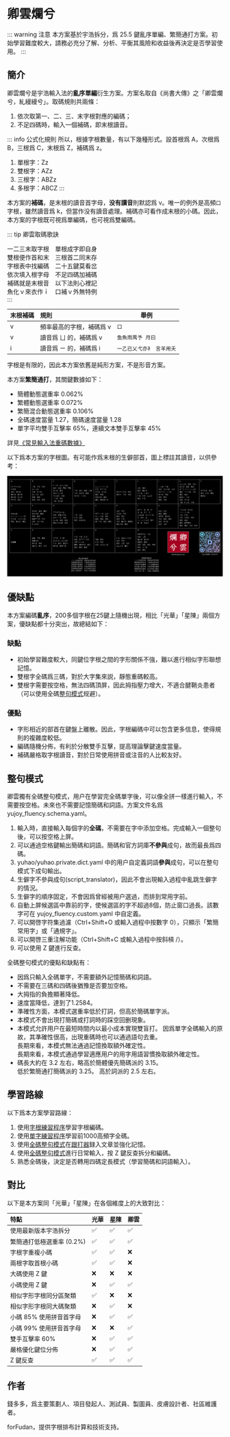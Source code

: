 # 卿雲爛兮

::: warning 注意
本方案基於宇浩拆分，爲 25.5 鍵亂序單編、繁簡通打方案。初始學習難度較大，請務必充分了解、分析、平衡其風險和收益後再決定是否學習使用。
:::

## 簡介

卿雲爛兮是宇浩輸入法的**亂序單編**衍生方案。方案名取自《尚書大傳》之「卿雲爛兮，糺縵縵兮」。取碼規則共兩條：

1. 依次取第一、二、三、末字根對應的編碼；
2. 不足四碼時，輸入一個補碼，即末根讀音。

::: info 公式化規則
所以，根據字根數量，有以下幾種形式。設首根爲 A，次根爲 B，三根爲 C，末根爲 Z，補碼爲 z。

1. 單根字：Zz
2. 雙根字：AZz
3. 三根字：ABZz
4. 多根字：ABCZ
:::

本方案的**補碼**，是末根的讀音首字母，**没有讀音**則默認爲 v。唯一的例外是高頻`口`字根，雖然讀音爲 k，但當作没有讀音處理。補碼亦可看作成末根的小碼。因此，本方案的字根既可視爲單編碼，也可視爲雙編碼。

::: tip 卿雲取碼歌訣  

一二三末取字根　單根成字即自身  
雙根便作首和末　三根首二同末存  
字根表中找編碼　二十五鍵莫看岔  
依次填入根字母　不足四碼加補碼  
補碼就是末根音　以下法則心裡記  
魚化ｖ來衣作ｉ　口補ｖ外無特例  
:::

| 末根補碼 | 規則                     | 舉例                      |
| :------- | :----------------------- | ------------------------- |
| v        | 頻率最高的字根，補碼爲 v | `口`                      |
| v        | 讀音爲 ㄩ 的，補碼爲 v   | `鱼魚雨禺予 月曰`         |
| i        | 讀音爲 ㄧ 的，補碼爲 i   | `一乙已乂弋亦衤 言羊用夭` |

字根是有限的，因此本方案依舊是純形方案，不是形音方案。

本方案**繁簡通打**，其關鍵數據如下：

- 簡體動態選重率 0.062%
- 繁體動態選重率 0.072%
- 繁簡混合動態選重率 0.106%
- 全碼速度當量 1.27，簡碼速度當量 1.28
- 單字平均雙手互擊率 65%，連續文本雙手互擊率 45%

詳見[《常見輸入法重碼數據》](./statistics.md)

以下爲本方案的字根圖。有可能作爲末根的生僻部首，圖上標註其讀音，以供參考：

[![yujoy](/yujoy.png)](/yujoy.png)

## 優缺點

本方案編碼**亂序**，200多個字根在25鍵上隨機出現，相比「光華」「星陳」兩個方案，優缺點都十分突出，故總結如下：

### 缺點

- 初始學習難度較大，同鍵位字根之間的字形關係不強，難以進行相似字形聯想記憶。
- 雙根字全碼爲三碼，對於大字集來説，靜態重碼較高。
- 雙根字需要按空格，無法四碼頂屏，因此拇指壓力增大，不適合腱鞘炎患者（可以使用全碼[整句模式](#整句模式)规避）。

### 優點

- 字形相近的部首在鍵盤上離散。因此，字根編碼中可以包含更多信息，使得規則的複雜度較低。
- 編碼隨機分佈，有利於分散雙手互擊，提高理論擊鍵速度當量。
- 補碼嚴格取字根讀音，對於日常使用拼音或注音的人比較友好。

## 整句模式

卿雲獨有全碼整句模式，用户在學習完全碼單字後，可以像全拼一樣進行輸入，不需要按空格。未來也不需要記憶簡碼和詞語。方案文件名爲 yujoy_fluency.schema.yaml。

1. 輸入時，直接輸入每個字的**全碼**，不需要在字中添加空格。完成輸入一個整句後，可以按空格上屏。
2. 可以通過空格鍵輸出簡碼和詞語。簡碼和官方詞庫**不參與**成句，故而最長爲四碼。
3. yuhao/yuhao.private.dict.yaml 中的用户自定義詞語**參與**成句，可以在整句模式下成句輸出。
4. 生僻字不參與成句(script_translator)，因此不會出現輸入過程中亂跳生僻字的情況。
5. 生僻字的順序固定，不會因爲曾經被用户選過，而排到常用字前。
6. 自動上屏候選區中靠前的字，使候選區的字不超過8個，防止窗口過長。該數字可在 yujoy_fluency.custom.yaml 中自定義。
7. 可以開啓字符集過濾（Ctrl+Shift+O 或輸入過程中按數字 0），只顯示「繁簡常用字」或「通規字」。
8. 可以開啓三重注解功能（Ctrl+Shift+C 或輸入過程中按斜槓 /）。
9. 可以使用 Z 鍵進行反查。

全碼整句模式的優點和缺點有：

- 因爲只輸入全碼單字，不需要額外記憶簡碼和詞語。
- 不需要在三碼和四碼後猶豫是否要加空格。
- 大拇指的負擔顯著降低。
- 速度當降低，達到了1.2584。
- 準確性方面，本模式選重率低於打詞，但高於簡碼單字派。
- 本模式不會出現打簡碼或打詞時的踩空回删現象。
- 本模式允許用户在最短時間内以最小成本實現雙盲打。
  因爲單字全碼輸入的原故，其準確性很高，出現重碼時也可以通過語句去重。  
  長期來看，本模式無法通過記憶換取額外確定性。  
  長期來看，本模式通過學習適應用户的用字用語習慣換取額外確定性。
- 碼長大約在 3.2 左右，略高於簡體優先簡碼派的 3.15。  
  低於繁簡通打簡碼派的 3.25。 高於詞派的 2.5 左右。  

## 學習路線

以下爲本方案學習路線：

1. 使用[字根練習程序](../practice/root_joy.md)學習字根編碼。
2. 使用[單字練習程序](../practice/char_joy.md)學習前1000高頻字全碼。
3. 使用[全碼整句模式](#整句模式)在[跟打器](http://yupad.pages.dev/)録入文章並強化記憶。
4. 使用[全碼整句模式](#整句模式)進行日常輸入，按 Z 鍵反查拆分和編碼。
5. 熟悉全碼後，決定是否轉用四碼定長模式（學習簡碼和詞語輸入）。

## 對比

以下是本方案同「光華」「星陳」在各個維度上的大致對比：

| 特點                      | 光華 | 星陳 | 卿雲 |
| :------------------------ | :--- | :--- | :--- |
| 使用最新版本宇浩拆分      | ✅    | ✅    | ✅    |
| 繁簡通打低極選重率 (0.2%) | ✅    | ✅    | ✅    |
| 字根字重複小碼            | ✅    | ✅    | ❌    |
| 兩根字取首根小碼          | ✅    | ✅    | ❌    |
| 大碼使用 Z 鍵             | ❌    | ❌    | ❌    |
| 小碼使用 Z 鍵             | ❌    | ✅    | ✅    |
| 相似字形字根同分區聚類    | ✅    | ❌    | ❌    |
| 相似字形字根同大碼聚類    | ❌    | ✅    | ❌    |
| 小碼 85% 使用拼音首字母   | ❌    | ✅    | ✅    |
| 小碼 99% 使用拼音首字母   | ❌    | ❌    | ✅    |
| 雙手互擊率 60%            | ❌    | ✅    | ✅    |
| 嚴格優化鍵位分佈          | ❌    | ✅    | ✅    |
| Z 鍵反查                  | ✅    | ✅    | ✅    |

## 作者

錢多多，爲主要策劃人、項目發起人、測試員、製圖員、皮膚設計者、社區維護者。

forFudan，提供字根排布計算和技術支持。
